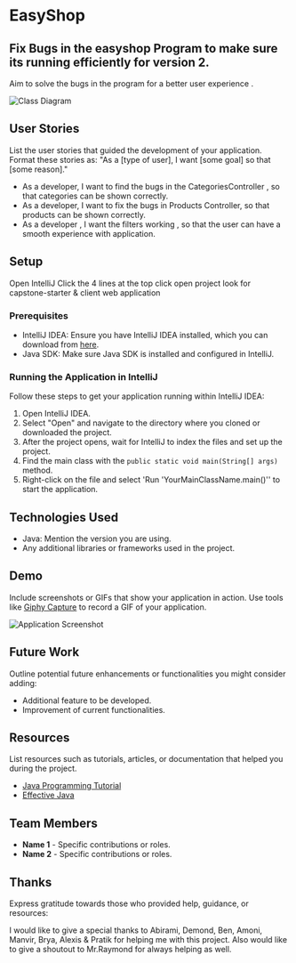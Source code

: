 # EasyShop

## Fix Bugs in the easyshop Program to make sure its running efficiently for version 2.

Aim to solve the bugs in the program for a better user experience . 

![Class Diagram](path/to/your/class_diagram.png)

## User Stories

List the user stories that guided the development of your application. Format these stories as: "As a [type of user], I want [some goal] so that [some reason]."

- As a developer, I want to find the bugs in the CategoriesController , so that categories can be shown correctly.
- As a developer, I want to fix the bugs in Products Controller, so that products can be shown correctly.
- As a developer , I want the filters working , so that the user can have a smooth experience with application.

## Setup

Open IntelliJ
Click the 4 lines at the top 
click open project 
look for capstone-starter & client web application 

### Prerequisites

- IntelliJ IDEA: Ensure you have IntelliJ IDEA installed, which you can download from [here](https://www.jetbrains.com/idea/download/).
- Java SDK: Make sure Java SDK is installed and configured in IntelliJ.

### Running the Application in IntelliJ

Follow these steps to get your application running within IntelliJ IDEA:

1. Open IntelliJ IDEA.
2. Select "Open" and navigate to the directory where you cloned or downloaded the project.
3. After the project opens, wait for IntelliJ to index the files and set up the project.
4. Find the main class with the `public static void main(String[] args)` method.
5. Right-click on the file and select 'Run 'YourMainClassName.main()'' to start the application.

## Technologies Used

- Java: Mention the version you are using.
- Any additional libraries or frameworks used in the project.

## Demo

Include screenshots or GIFs that show your application in action. Use tools like [Giphy Capture](https://giphy.com/apps/giphycapture) to record a GIF of your application.

![Application Screenshot](path/to/your/screenshot.png)

## Future Work

Outline potential future enhancements or functionalities you might consider adding:

- Additional feature to be developed.
- Improvement of current functionalities.

## Resources

List resources such as tutorials, articles, or documentation that helped you during the project.

- [Java Programming Tutorial](https://www.example.com)
- [Effective Java](https://www.example.com)

## Team Members

- **Name 1** - Specific contributions or roles.
- **Name 2** - Specific contributions or roles.

## Thanks

Express gratitude towards those who provided help, guidance, or resources:

I would like to give a special thanks to Abirami, Demond,  Ben, Amoni, Manvir, Brya, Alexis & Pratik for helping me with this project.
Also would like to give a shoutout to Mr.Raymond for always helping as well.




